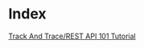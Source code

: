 # Index
[Track And Trace/REST API 101 Tutorial](https://iotaledger.github.io/gtsc-track-trace/tutorial/track-trace-ledger-api-tutorial-101)
